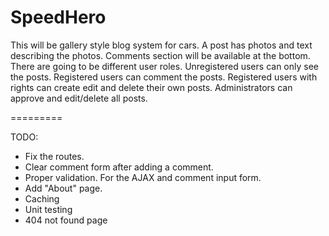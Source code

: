 SpeedHero
=========

This will be gallery style blog system for cars. A post has photos and text describing the photos. Comments section will be available at the bottom. There are going to be different user roles. Unregistered users can only see the posts. Registered users can comment the posts. Registered users with rights can create edit and delete their own posts. Administrators can approve and edit/delete all posts.

=========

TODO:
- Fix the routes.
- Clear comment form after adding a comment.
- Proper validation. For the AJAX and comment input form.
- Add "About" page.
- Caching
- Unit testing
- 404 not found page
